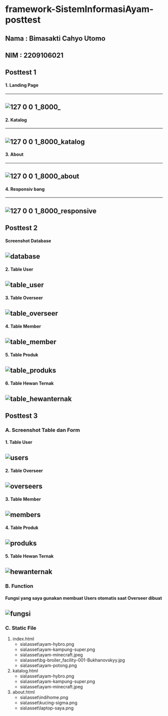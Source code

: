 # framework-SistemInformasiAyam-posttest
## Nama : Bimasakti Cahyo Utomo
## NIM  : 2209106021

## **Posttest 1**
#### 1. Landing Page 
---
![127 0 0 1_8000_](https://github.com/user-attachments/assets/62b98706-540e-4e10-932d-2acdb6a36b0e)
---

#### 2. Katalog 
---
![127 0 0 1_8000_katalog](https://github.com/user-attachments/assets/b038cd58-b9ce-414c-8e76-3a293c042496)
---

#### 3. About 
---
![127 0 0 1_8000_about](https://github.com/user-attachments/assets/78e86fb1-bf63-4eef-b5c7-7a8c54237884)
---

#### 4. Responsiv bang
---
![127 0 0 1_8000_responsive](https://github.com/user-attachments/assets/6dbbde4e-aa17-452a-87c7-f0a2895d4ead)
---

## **Posttest 2**
#### Screenshot Database
![database](https://github.com/user-attachments/assets/da645a82-eb95-494c-84c5-a96b47317fd4)
---
#### 2. Table User
![table_user](https://github.com/user-attachments/assets/951673db-8615-44d1-875e-4706943e0fc9)
---
#### 3. Table Overseer
![table_overseer](https://github.com/user-attachments/assets/d9e8d9c7-9f48-4038-8f21-58b262d7c5e4)
---
#### 4. Table Member
![table_member](https://github.com/user-attachments/assets/071e7561-8115-4729-8b2c-3c17fcc7f9e3)
---
#### 5. Table Produk
![table_produks](https://github.com/user-attachments/assets/b299bc19-8f4f-4291-a232-1f9ff8d20ed9)
---
#### 6. Table Hewan Ternak
![table_hewanternak](https://github.com/user-attachments/assets/5b1bb251-ec2e-47e9-824f-46251d786918)
---

## **Posttest 3**
### A. Screenshot Table dan Form
#### 1. Table User
![users](https://github.com/user-attachments/assets/0af405e1-8a16-41e8-bfb8-f4b62ebcfd1b)
---
#### 2. Table Overseer
![overseers](https://github.com/user-attachments/assets/88453a84-8415-4fa1-ad92-615ca4752dd1)
---
#### 3. Table Member
![members](https://github.com/user-attachments/assets/405c0903-f420-45bf-87f5-a95fd7f52a3c)
---
#### 4. Table Produk
![produks](https://github.com/user-attachments/assets/20aed7e9-68bb-4438-bc80-85aa39dbbd91)
---
#### 5. Table Hewan Ternak
![hewanternak](https://github.com/user-attachments/assets/e3a8ef5f-4e03-4647-97e1-c94e17508d84)
---
### B. Function
#### Fungsi yang saya gunakan membuat Users otomatis saat Overseer dibuat
![fungsi](https://github.com/user-attachments/assets/91e34681-c8d1-4e17-8026-c480e491c7fa)
---

### C. Static File
1. index.html
   - sia\asset\ayam-hybro.png
   - sia\asset\ayam-kampung-super.png
   - sia\asset\ayam-minecraft.jpeg
   - sia\asset\bg-broiler_facility-001-Bukhanovskyy.jpg
   - sia\asset\ayam-potong.png
2. katalog.html
   - sia\asset\ayam-hybro.png
   - sia\asset\ayam-kampung-super.png
   - sia\asset\ayam-minecraft.jpeg
3. about.html
   - sia\asset\indihome.png
   - sia\asset\kucing-sigma.png
   - sia\asset\laptop-saya.png
